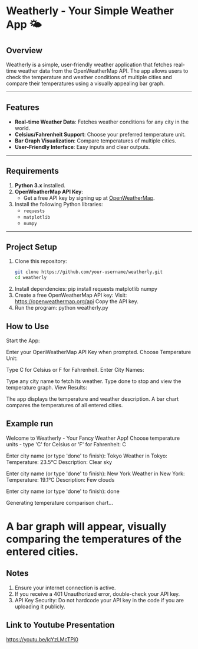 # Weatherly - Your Simple Weather App 🌤️

## Overview
Weatherly is a simple, user-friendly weather application that fetches real-time weather data from the OpenWeatherMap API. The app allows users to check the temperature and weather conditions of multiple cities and compare their temperatures using a visually appealing bar graph.

---

## Features
- **Real-time Weather Data**: Fetches weather conditions for any city in the world.
- **Celsius/Fahrenheit Support**: Choose your preferred temperature unit.
- **Bar Graph Visualization**: Compare temperatures of multiple cities.
- **User-Friendly Interface**: Easy inputs and clear outputs.

---

## Requirements
1. **Python 3.x** installed.
2. **OpenWeatherMap API Key**:
   - Get a free API key by signing up at [OpenWeatherMap](https://openweathermap.org/api).
3. Install the following Python libraries:
   - `requests`
   - `matplotlib`
   - `numpy`

---

## Project Setup

1. Clone this repository:
   ```bash
   git clone https://github.com/your-username/weatherly.git
   cd weatherly
2. Install dependencies: pip install requests matplotlib numpy
3. Create a free OpenWeatherMap API key: Visit: https://openweathermap.org/api
Copy the API key.
4. Run the program: python weatherly.py

## How to Use
Start the App:

Enter your OpenWeatherMap API Key when prompted.
Choose Temperature Unit:

Type C for Celsius or F for Fahrenheit.
Enter City Names:

Type any city name to fetch its weather.
Type done to stop and view the temperature graph.
View Results:

The app displays the temperature and weather description.
A bar chart compares the temperatures of all entered cities.

## Example run
Welcome to Weatherly - Your Fancy Weather App!
Choose temperature units - type 'C' for Celsius or 'F' for Fahrenheit: C

Enter city name (or type 'done' to finish): Tokyo
Weather in Tokyo:
Temperature: 23.5°C
Description: Clear sky

Enter city name (or type 'done' to finish): New York
Weather in New York:
Temperature: 19.1°C
Description: Few clouds

Enter city name (or type 'done' to finish): done

Generating temperature comparison chart...

# A bar graph will appear, visually comparing the temperatures of the entered cities.

## Notes
1. Ensure your internet connection is active.
2. If you receive a 401 Unauthorized error, double-check your API key.
3. API Key Security: Do not hardcode your API key in the code if you are uploading it publicly.

## Link to Youtube Presentation
https://youtu.be/lcYzLMcTPj0